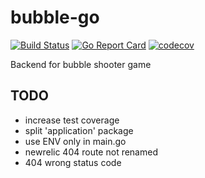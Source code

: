 # bubble-go

[![Build Status](https://travis-ci.com/server-may-cry/bubble-go.svg?branch=master)](https://travis-ci.com/server-may-cry/bubble-go)
[![Go Report Card](https://goreportcard.com/badge/github.com/server-may-cry/bubble-go)](https://goreportcard.com/report/github.com/server-may-cry/bubble-go)
[![codecov](https://codecov.io/gh/server-may-cry/bubble-go/branch/master/graph/badge.svg)](https://codecov.io/gh/server-may-cry/bubble-go)

Backend for bubble shooter game

## TODO

* increase test coverage
* split 'application' package
* use ENV only in main.go
* newrelic 404 route not renamed
* 404 wrong status code
